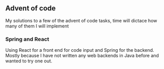 ## Advent of code  
My solutions to a few of the advent of code tasks, time will dictace how many of them I will implement

### Spring and React
Using React for a front end for code input and Spring for the backend. Mostly because I have not written any web backends in Java before and wanted to try one out.
